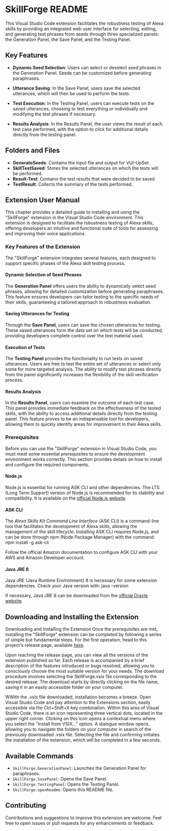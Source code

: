 # SkillForge README

This Visual Studio Code extension facilitates the robustness testing of Alexa skills by providing an integrated web user interface for selecting, editing, and generating test phrases from seeds through three specialized panels: the Generation Panel, the Save Panel, and the Testing Panel.

## Key Features

- **Dynamic Seed Selection**: Users can select or deselect seed phrases in the Generation Panel. Seeds can be customized before generating paraphrases.

- **Utterance Saving**: In the Save Panel, users save the selected utterances, which will then be used to perform the tests.

- **Test Execution**: In the Testing Panel, users can execute tests on the saved utterances, choosing to test everything or individually and modifying the test phrases if necessary.

- **Results Analysis**: In the Results Panel, the user views the result of each test case performed, with the option to click for additional details directly from the testing panel.

## Folders and Files

- **GenerateSeeds**: Contains the input file and output for VUI-UpSet.
- **SkillTestSaved**: Stores the selected utterances on which the tests will be performed.
- **Result-Test**: Contains the test results that were decided to be saved
- **TestResult**: Collects the summary of the tests performed.

## Extension User Manual

This chapter provides a detailed guide to installing and using the "SkillForge" extension in the Visual Studio Code environment. This extension is designed to facilitate the robustness testing of Alexa skills, offering developers an intuitive and functional suite of tools for assessing and improving their voice applications.

### Key Features of the Extension

The "SkillForge" extension integrates several features, each designed to support specific phases of the Alexa skill testing process.

#### Dynamic Selection of Seed Phrases

The **Generation Panel** offers users the ability to dynamically select seed phrases, allowing for detailed customization before generating paraphrases. This feature ensures developers can tailor testing to the specific needs of their skills, guaranteeing a tailored approach to robustness evaluation.

#### Saving Utterances for Testing

Through the **Save Panel**, users can save the chosen utterances for testing. These saved utterances form the data set on which tests will be conducted, providing developers complete control over the test material used.

#### Execution of Tests

The **Testing Panel** provides the functionality to run tests on saved utterances. Users are free to test the entire set of utterances or select only some for more targeted analysis. The ability to modify test phrases directly from the panel significantly increases the flexibility of the skill verification process.

#### Results Analysis

In the **Results Panel**, users can examine the outcome of each test case. This panel provides immediate feedback on the effectiveness of the tested skills, with the ability to access additional details directly from the testing panel. This feature proves to be an indispensable tool for developers, allowing them to quickly identify areas for improvement in their Alexa skills.

### Prerequisites
Before you can use the "SkillForge" extension in Visual Studio Code, you must meet some essential prerequisites to ensure the development environment works correctly. This section provides details on how to install and configure the required components.

#### Node.js

Node.js is essential for running ASK CLI and other dependencies. The LTS (Long Term Support) version of Node.js is recommended for its stability and compatibility. It is available on the [official Node.js website](https://nodejs.org/).

#### ASK CLI

The *Alexa Skills Kit Command Line Interface* (ASK CLI) is a command-line tool that facilitates the development of Alexa skills, allowing the management of the skill lifecycle. Installing ASK CLI requires Node.js, and can be done through npm (Node Package Manager) with the command: npm install -g ask-cli

Follow the official Amazon documentation to configure ASK CLI with your AWS and Amazon Developer account.

#### Java JRE 8

Java JRE (Java Runtime Environment) 8 is necessary for some extension dependencies. Check your Java version with: java -version

If necessary, Java JRE 8 can be downloaded from the [official Oracle website](https://www.oracle.com/java/technologies/javase-jre8-downloads.html).

## Downloading and Installing the Extension

Downloading and Installing the Extension
Once the prerequisites are met, installing the "SkillForge" extension can be completed by following a series of simple but fundamental steps. For the first operation, head to this project's release page, available [here](https://github.com/AngeloConca99/toolTestingAmazonSkills/releases/download/1.0.1/SkillForge-1.0.0.vsix).

Upon reaching the release page, you can view all the versions of the extension published so far. Each release is accompanied by a brief description of the features introduced or bugs resolved, allowing you to consciously choose the most suitable version for your needs. The download procedure involves selecting the SkillForge.vsix file corresponding to the desired release. The download starts by directly clicking on the file name, saving it in an easily accessible folder on your computer.

WWith the .vsix file downloaded, installation becomes a breeze. Open Visual Studio Code and pay attention to the Extensions section, easily accessible via the Ctrl+Shift+X key combination. Within this area of Visual Studio Code, there is an icon representing three vertical dots, located in the upper right corner. Clicking on this icon opens a contextual menu where you select the "Install from VSIX..." option. A dialogue window opens, allowing you to navigate the folders on your computer in search of the previously downloaded .vsix file. Selecting the file and confirming initiates the installation of the extension, which will be completed in a few seconds.


## Available Commands

- `SkillForge.GenerationPanel`: Launches the Generation Panel for paraphrases.
- `SkillForge.SavePanel`: Opens the Save Panel.
- `SkillForge.TestingPanel`: Opens the Testing Panel.
- `SkillForge.openReadme`: Opens this README file.

## Contributing

Contributions and suggestions to improve this extension are welcome. Feel free to open issues or pull requests for any enhancements or feedback.